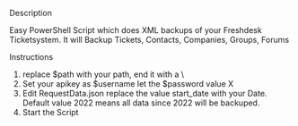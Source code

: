 Description

Easy PowerShell Script which does XML backups of your Freshdesk Ticketsystem. 
It will Backup Tickets, Contacts, Companies, Groups, Forums

Instructions

1. replace $path with your path, end it with a \
2. Set your apikey as $username let the $password value X
3. Edit RequestData.json replace the value start_date with your Date. Default value 2022 means all data since 2022 will be backuped.
4. Start the Script

